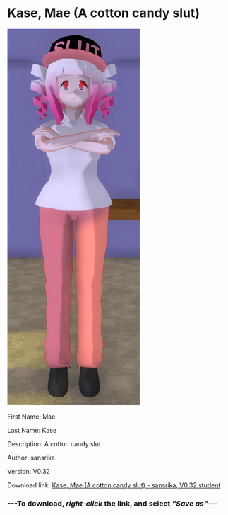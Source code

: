# Kase, Mae (A cotton candy slut)

<img src = "https://raw.githubusercontent.com/Arbiter1223/Daigaku-Gurashi-Custom-Students/master/Students/Files/Kase%2C%20Mae%20(A%20cotton%20candy%20slut).png">

First Name: Mae

Last Name: Kase

Description: A cotton candy slut

Author: sansrika

Version: V0.32

Download link: <a href="https://raw.githubusercontent.com/Arbiter1223/Daigaku-Gurashi-Custom-Students/master/Students/Files/Kase%2C%20Mae%20(A%20cotton%20candy%20slut)%20-%20sansrika%2C%20V0.32.student">Kase, Mae (A cotton candy slut) - sansrika, V0.32.student</a>

### ---**To download, _right-click_ the link, and select _"Save as"_**---
